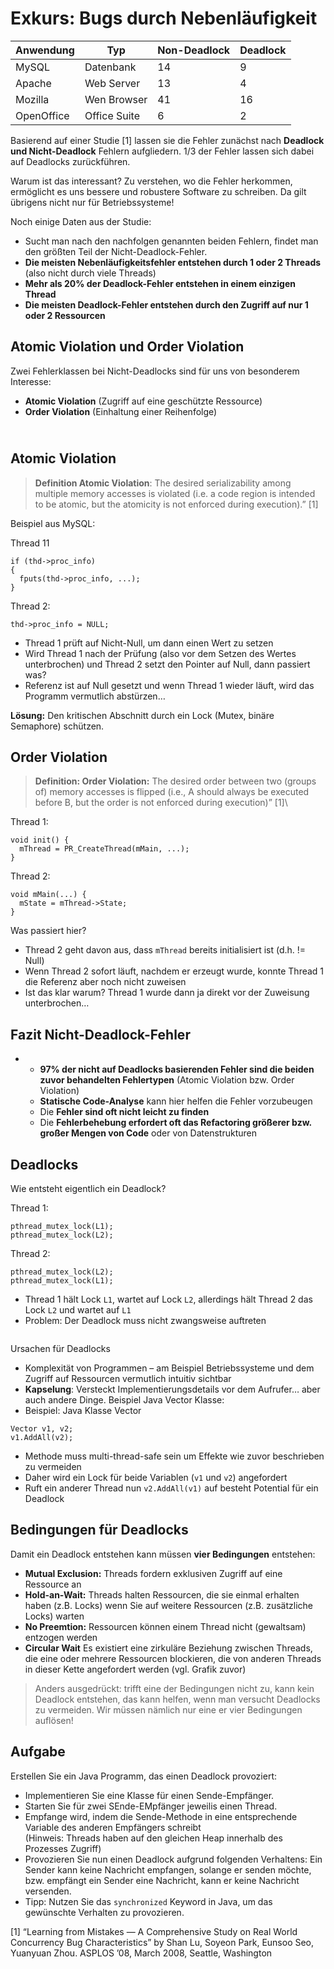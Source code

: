 # Exkurs: Bugs durch Nebenläufigkeit

| Anwendung  | Typ          | Non-Deadlock | Deadlock |
| ---------- | ------------ | ------------ | -------- |
| MySQL      | Datenbank    | 14           | 9        |
| Apache     | Web Server   | 13           | 4        |
| Mozilla    | Wen Browser  | 41           | 16       |
| OpenOffice | Office Suite | 6            | 2        |

Basierend auf einer Studie \[1] lassen sie die Fehler zunächst nach **Deadlock und Nicht-Deadlock** Fehlern aufgliedern. 1/3 der Fehler lassen sich dabei auf Deadlocks zurückführen.

Warum ist das interessant? Zu verstehen, wo die Fehler herkommen, ermöglicht es uns bessere und robustere Software zu schreiben. Da gilt übrigens nicht nur für Betriebssysteme!

Noch einige Daten aus der Studie:

* Sucht man nach den nachfolgen genannten beiden Fehlern, findet man den größten Teil der Nicht-Deadlock-Fehler.
* **Die meisten Nebenläufigkeitsfehler entstehen durch 1 oder 2 Threads** (also nicht durch viele Threads)
* **Mehr als 20% der Deadlock-Fehler entstehen in einem einzigen Thread**
* **Die meisten Deadlock-Fehler entstehen durch den Zugriff auf nur 1 oder 2 Ressourcen**

## Atomic Violation und Order Violation

Zwei Fehlerklassen bei Nicht-Deadlocks sind für uns von besonderem Interesse:

* **Atomic Violation** (Zugriff auf eine geschützte Ressource)
* **Order Violation** (Einhaltung einer Reihenfolge)

\
Atomic Violation
----------------

> **Definition Atomic Violation**: The desired serializability among multiple memory accesses is violated (i.e. a code region is intended to be atomic, but the atomicity is not enforced during execution).” \[1]

Beispiel aus MySQL:

Thread 11

```
if (thd->proc_info) 
{ 
  fputs(thd->proc_info, ...); 
}
```

Thread 2:

```
thd->proc_info = NULL;
```

* Thread 1 prüft auf Nicht-Null, um dann einen Wert zu setzen
* Wird Thread 1 nach der Prüfung (also vor dem Setzen des Wertes unterbrochen) und Thread 2 setzt den Pointer auf Null, dann passiert was?
* Referenz ist auf Null gesetzt und wenn Thread 1 wieder läuft, wird das Programm vermutlich abstürzen…

**Lösung:** Den kritischen Abschnitt durch ein Lock (Mutex, binäre Semaphore) schützen.

## Order Violation

> **Definition: Order Violation:** The desired order between two (groups of) memory accesses is flipped (i.e., A should always be executed before B, but the order is not enforced during execution)” \[1]\
>

Thread 1:

```
void init() {
  mThread = PR_CreateThread(mMain, ...);
}
```

Thread 2:

```
void mMain(...) {
  mState = mThread->State;
}
```

Was passiert hier?

* Thread 2 geht davon aus, dass `mThread` bereits initialisiert ist (d.h. != Null)
* Wenn Thread 2 sofort läuft, nachdem er erzeugt wurde, konnte Thread 1 die Referenz aber noch nicht zuweisen
* Ist das klar warum? Thread 1 wurde dann ja direkt vor der Zuweisung unterbrochen…

## **Fazit Nicht-Deadlock-Fehler**

*
  * **97% der nicht auf Deadlocks basierenden Fehler sind die beiden zuvor behandelten Fehlertypen** (Atomic Violation bzw. Order Violation)
  * **Statische Code-Analyse** kann hier helfen die Fehler vorzubeugen
  * Die **Fehler sind oft nicht leicht zu finden**
  * Die **Fehlerbehebung erfordert oft das Refactoring größerer bzw. großer Mengen von Code** oder von Datenstrukturen

## Deadlocks

Wie entsteht eigentlich ein Deadlock?

Thread 1:&#x20;

```
pthread_mutex_lock(L1); 
pthread_mutex_lock(L2);
```

Thread 2:

```
pthread_mutex_lock(L2); 
pthread_mutex_lock(L1);
```

* Thread 1 hält Lock `L1`, wartet auf Lock `L2`, allerdings hält Thread 2 das Lock `L2` und wartet auf `L1`
* Problem: Der Deadlock muss nicht zwangsweise auftreten

<figure><img src="https://raw.githubusercontent.com/aheil/os/main/img/os.09_1.deadlock.png" alt=""><figcaption></figcaption></figure>

Ursachen für Deadlocks

* Komplexität von Programmen – am Beispiel Betriebssysteme und dem Zugriff auf Ressourcen vermutlich intuitiv sichtbar
* **Kapselung**: Versteckt Implementierungsdetails vor dem Aufrufer… aber auch andere Dinge. Beispiel Java Vector Klasse:
* Beispiel: Java Klasse Vector

```
Vector v1, v2;
v1.AddAll(v2); 
```

* Methode muss multi-thread-safe sein um Effekte wie zuvor beschrieben zu vermeiden
* Daher wird ein Lock für beide Variablen (`v1` und `v2`) angefordert
* Ruft ein anderer Thread nun `v2.AddAll(v1)` auf besteht Potential für ein Deadlock

## **Bedingungen für Deadlocks**

Damit ein Deadlock entstehen kann müssen **vier Bedingungen** entstehen:

* **Mutual Exclusion:** Threads fordern exklusiven Zugriff auf eine Ressource an
* **Hold-an-Wait:** Threads halten Ressourcen, die sie einmal erhalten haben (z.B. Locks) wenn Sie auf weitere Ressourcen (z.B. zusätzliche Locks) warten
* **No Preemtion:** Ressourcen können einem Thread nicht (gewaltsam) entzogen werden
* **Circular Wait** Es existiert eine zirkuläre Beziehung zwischen Threads, die eine oder mehrere Ressourcen blockieren, die von anderen Threads in dieser Kette angefordert werden (vgl. Grafik zuvor)

> Anders ausgedrückt: trifft eine der Bedingungen nicht zu, kann kein Deadlock entstehen, das kann helfen, wenn man versucht Deadlocks zu vermeiden. Wir müssen nämlich nur eine er vier Bedingungen auflösen!

## Aufgabe

Erstellen Sie ein Java Programm, das einen Deadlock provoziert:&#x20;

* Implementieren Sie eine Klasse für einen Sende-Empfänger.&#x20;
* Starten Sie für zwei SEnde-EMpfänger jeweilis einen Thread.
* Empfange wird, indem die Sende-Methode in eine entsprechende Variable des anderen Empfängers schreibt\
  (Hinweis: Threads haben auf den gleichen Heap innerhalb des Prozesses Zugriff)
* Provozieren Sie nun einen Deadlock aufgrund folgenden Verhaltens: Ein Sender kann keine Nachricht empfangen, solange er senden möchte, bzw. empfängt ein Sender eine Nachricht, kann er keine Nachricht versenden.&#x20;
* Tipp: Nutzen Sie das `synchronized` Keyword in Java, um das gewünschte Verhalten zu provozieren.&#x20;

\[1] “Learning from Mistakes — A Comprehensive Study on Real World Concurrency Bug Characteristics” by Shan Lu, Soyeon Park, Eunsoo Seo, Yuanyuan Zhou. ASPLOS ’08, March 2008, Seattle, Washington
